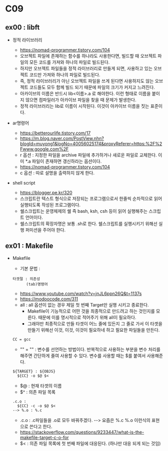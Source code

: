 # C09
## ex00 : libft
* 정적 라이브러리
  - <https://nomad-programmer.tistory.com/104>
  - 오브젝트 파일에 존재하는 함수를 하나라도 사용한다면, 빌드할 때 오브젝트 파일의 모든 코드를 가져와 하나의 파일로 빌드된다.
  - 하지만 오브젝트 파일들을 정적 라이브러리로 만들게 되면, 사용하고 있는 오브젝트 코드만 가져와 하나의 파일로 빌드된다.
  - 즉, 정적 라이브러리가 아닌 오브젝트 파일을 쓰게 된다면 사용하지도 않는 오브젝트 코드들도 모두 함께 빌드 되기 때문에 파일의 크기가 커지고 느려진다.
  - 아카이브의 이름은 반드시 lib<이름>.a 로 해야한다. 이런 형태로 이름을 붙이지 않으면 컴파일러가 아카이브 파일을 찾을 때 문제가 발생한다.
  - 정적 라이브러리는 lib로 이름이 시작된다. 이것이 아카이브 이름을 짓는 표준이다.

* ar명령어
  - <https://betterourlife.tistory.com/17>
  - <https://m.blog.naver.com/PostView.nhn?blogId=muyong1&logNo=40056025174&proxyReferer=https:%2F%2Fwww.google.com%2F>
  - r 옵션 : 지정한 파일을 archive 파일에 추가하거나 새로운 파일로 교체한다. 이미 \*.a 파일이 존재하면 갱신하라는 옵션이다.
  - <https://nomad-programmer.tistory.com/104>
  - c 옵션 : 따로 설명을 출력하지 않게 한다.

* shell script
  - <https://blogger.pe.kr/320>
  - 스크립트란 텍스트 형식으로 저장되는 프로그램으로서 한줄씩 순차적으로 읽어 실행되도록 작성된 프로그램이다.
  - 쉘스크립트는 운영체제의 쉘 즉 bash, ksh, csh 등이 읽어 실행해주는 스크립트 언어이다.
  - 쉘스크립트의 확장자명은 보통 .sh로 한다. 쉘스크립트를 실행시키기 위해선 실행 퍼미션을 주어야 한다.

## ex01 : Makefile
* Makefile
  - 기본 문법 : 
  ```
  타겟절 : 의존성
        (tab)명령어
  ```
  - <https://www.youtube.com/watch?v=jnJL6ppn26Q&t=1137s>
  - <https://modoocode.com/311>
  - all : all 옵션이 없는 경우 제일 첫 번째 Target만 실행 시키고 종료한다.
    - Makefile이 기능적으로 어떤 것을 최종적으로 만드려고 하는 것인지를 모른다. 때문에 이를 명시적으로 적어주기 위해 all이 필요하다.
    - 그래야만 최종적으로 만들 타겟이 어느 줄에 있든지 그 줄로 가서 이 타겟을 만들기 위해선 이것, 이것, 이것이 필요하네 하고 필요한 파일들을 만든다.

  ```shell
  CC = gcc
  ```
  - "" = "" : 변수를 선언하는 방법이다. 반복적으로 사용하는 부분을 변수 처리를 해주면 간단하게 줄여 사용할 수 있다. 변수를 사용할 때는 \$를 붙여서 사용해준다.

  ```shell
  ${TARGET} : ${OBJS}
    ${CC} -o $@ $<
  ```
  - \$@ : 현재 타겟의 이름
  - $^ : 의존 파일 목록
  ```shell
  .c.o :
    ${CC} -c -o $@ $<
  --> %.o : %.c
  ```
  - .c.o : .c파일들을 .o로 모두 바꿔주겠다. --> 요즘은 %.c %.o 이런식의 표현으로 쓴다고 한다.
  - <https://stackoverflow.com/questions/9233447/what-is-the-makefile-target-c-o-for>
  - $< : 의존 파일 목록에 첫 번째 파일에 대응된다. (하나만 대응 되게 되는 것임)
